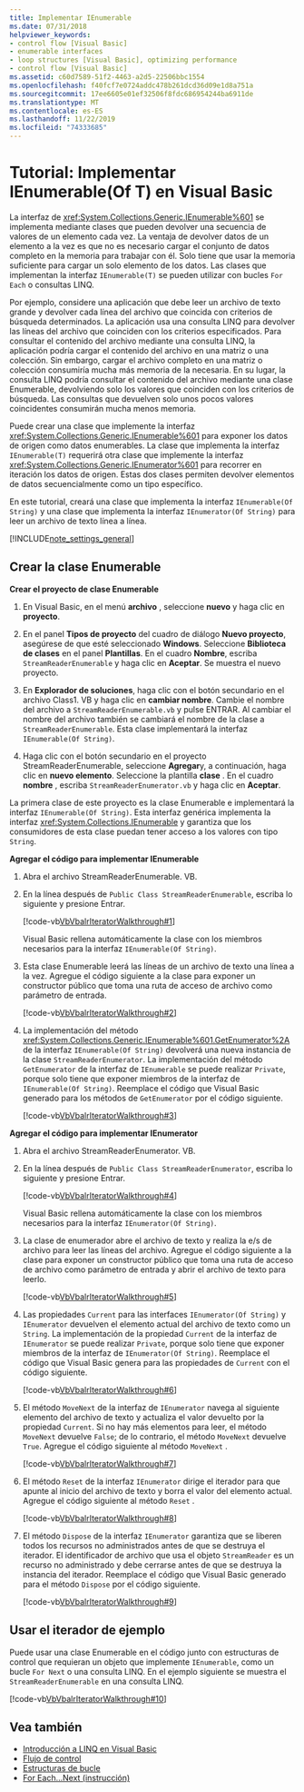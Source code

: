 ```yaml
---
title: Implementar IEnumerable
ms.date: 07/31/2018
helpviewer_keywords:
- control flow [Visual Basic]
- enumerable interfaces
- loop structures [Visual Basic], optimizing performance
- control flow [Visual Basic]
ms.assetid: c60d7589-51f2-4463-a2d5-22506bbc1554
ms.openlocfilehash: f40fcf7e0724addc478b261dcd36d09e1d8a751a
ms.sourcegitcommit: 17ee6605e01ef32506f8fdc686954244ba6911de
ms.translationtype: MT
ms.contentlocale: es-ES
ms.lasthandoff: 11/22/2019
ms.locfileid: "74333685"
---
```

# <a name="walkthrough-implementing-ienumerableof-t-in-visual-basic"></a>Tutorial: Implementar IEnumerable(Of T) en Visual Basic
La interfaz de <xref:System.Collections.Generic.IEnumerable%601> se implementa mediante clases que pueden devolver una secuencia de valores de un elemento cada vez. La ventaja de devolver datos de un elemento a la vez es que no es necesario cargar el conjunto de datos completo en la memoria para trabajar con él. Solo tiene que usar la memoria suficiente para cargar un solo elemento de los datos. Las clases que implementan la interfaz `IEnumerable(T)` se pueden utilizar con bucles `For Each` o consultas LINQ.  
  
 Por ejemplo, considere una aplicación que debe leer un archivo de texto grande y devolver cada línea del archivo que coincida con criterios de búsqueda determinados. La aplicación usa una consulta LINQ para devolver las líneas del archivo que coinciden con los criterios especificados. Para consultar el contenido del archivo mediante una consulta LINQ, la aplicación podría cargar el contenido del archivo en una matriz o una colección. Sin embargo, cargar el archivo completo en una matriz o colección consumiría mucha más memoria de la necesaria. En su lugar, la consulta LINQ podría consultar el contenido del archivo mediante una clase Enumerable, devolviendo solo los valores que coinciden con los criterios de búsqueda. Las consultas que devuelven solo unos pocos valores coincidentes consumirán mucha menos memoria.  
  
 Puede crear una clase que implemente la interfaz <xref:System.Collections.Generic.IEnumerable%601> para exponer los datos de origen como datos enumerables. La clase que implementa la interfaz `IEnumerable(T)` requerirá otra clase que implemente la interfaz <xref:System.Collections.Generic.IEnumerator%601> para recorrer en iteración los datos de origen. Estas dos clases permiten devolver elementos de datos secuencialmente como un tipo específico.  
  
 En este tutorial, creará una clase que implementa la interfaz `IEnumerable(Of String)` y una clase que implementa la interfaz `IEnumerator(Of String)` para leer un archivo de texto línea a línea.  
  
[!INCLUDE[note_settings_general](~/includes/note-settings-general-md.md)]  
  
## <a name="creating-the-enumerable-class"></a>Crear la clase Enumerable  
  
**Crear el proyecto de clase Enumerable**

1. En Visual Basic, en el menú **archivo** , seleccione **nuevo** y haga clic en **proyecto**.

1. En el panel **Tipos de proyecto** del cuadro de diálogo **Nuevo proyecto**, asegúrese de que esté seleccionado **Windows**. Seleccione **Biblioteca de clases** en el panel **Plantillas**. En el cuadro **Nombre**, escriba `StreamReaderEnumerable` y haga clic en **Aceptar**. Se muestra el nuevo proyecto.

1. En **Explorador de soluciones**, haga clic con el botón secundario en el archivo Class1. VB y haga clic en **cambiar nombre**. Cambie el nombre del archivo a `StreamReaderEnumerable.vb` y pulse ENTRAR. Al cambiar el nombre del archivo también se cambiará el nombre de la clase a `StreamReaderEnumerable`. Esta clase implementará la interfaz `IEnumerable(Of String)`.

1. Haga clic con el botón secundario en el proyecto StreamReaderEnumerable, seleccione **Agregar**y, a continuación, haga clic en **nuevo elemento**. Seleccione la plantilla **clase** . En el cuadro **nombre** , escriba `StreamReaderEnumerator.vb` y haga clic en **Aceptar**.

 La primera clase de este proyecto es la clase Enumerable e implementará la interfaz `IEnumerable(Of String)`. Esta interfaz genérica implementa la interfaz <xref:System.Collections.IEnumerable> y garantiza que los consumidores de esta clase puedan tener acceso a los valores con tipo `String`.  
  
**Agregar el código para implementar IEnumerable**

1. Abra el archivo StreamReaderEnumerable. VB.

2. En la línea después de `Public Class StreamReaderEnumerable`, escriba lo siguiente y presione Entrar.

     [!code-vb[VbVbalrIteratorWalkthrough#1](~/samples/snippets/visualbasic/VS_Snippets_VBCSharp/VbVbalrIteratorWalkthrough/VB/StreamReaderIterator.vb#1)]

   Visual Basic rellena automáticamente la clase con los miembros necesarios para la interfaz `IEnumerable(Of String)`.
  
3. Esta clase Enumerable leerá las líneas de un archivo de texto una línea a la vez. Agregue el código siguiente a la clase para exponer un constructor público que toma una ruta de acceso de archivo como parámetro de entrada.

     [!code-vb[VbVbalrIteratorWalkthrough#2](~/samples/snippets/visualbasic/VS_Snippets_VBCSharp/VbVbalrIteratorWalkthrough/VB/StreamReaderIterator.vb#2)]

4. La implementación del método <xref:System.Collections.Generic.IEnumerable%601.GetEnumerator%2A> de la interfaz `IEnumerable(Of String)` devolverá una nueva instancia de la clase `StreamReaderEnumerator`. La implementación del método `GetEnumerator` de la interfaz de `IEnumerable` se puede realizar `Private`, porque solo tiene que exponer miembros de la interfaz de `IEnumerable(Of String)`. Reemplace el código que Visual Basic generado para los métodos de `GetEnumerator` por el código siguiente.

     [!code-vb[VbVbalrIteratorWalkthrough#3](~/samples/snippets/visualbasic/VS_Snippets_VBCSharp/VbVbalrIteratorWalkthrough/VB/StreamReaderIterator.vb#3)]  
  
**Agregar el código para implementar IEnumerator**

1. Abra el archivo StreamReaderEnumerator. VB.

2. En la línea después de `Public Class StreamReaderEnumerator`, escriba lo siguiente y presione Entrar.

     [!code-vb[VbVbalrIteratorWalkthrough#4](~/samples/snippets/visualbasic/VS_Snippets_VBCSharp/VbVbalrIteratorWalkthrough/VB/StreamReaderIterator.vb#4)]

   Visual Basic rellena automáticamente la clase con los miembros necesarios para la interfaz `IEnumerator(Of String)`.

3. La clase de enumerador abre el archivo de texto y realiza la e/s de archivo para leer las líneas del archivo. Agregue el código siguiente a la clase para exponer un constructor público que toma una ruta de acceso de archivo como parámetro de entrada y abrir el archivo de texto para leerlo.

     [!code-vb[VbVbalrIteratorWalkthrough#5](~/samples/snippets/visualbasic/VS_Snippets_VBCSharp/VbVbalrIteratorWalkthrough/VB/StreamReaderIterator.vb#5)]

4. Las propiedades `Current` para las interfaces `IEnumerator(Of String)` y `IEnumerator` devuelven el elemento actual del archivo de texto como un `String`. La implementación de la propiedad `Current` de la interfaz de `IEnumerator` se puede realizar `Private`, porque solo tiene que exponer miembros de la interfaz de `IEnumerator(Of String)`. Reemplace el código que Visual Basic genera para las propiedades de `Current` con el código siguiente.

     [!code-vb[VbVbalrIteratorWalkthrough#6](~/samples/snippets/visualbasic/VS_Snippets_VBCSharp/VbVbalrIteratorWalkthrough/VB/StreamReaderIterator.vb#6)]

5. El método `MoveNext` de la interfaz de `IEnumerator` navega al siguiente elemento del archivo de texto y actualiza el valor devuelto por la propiedad `Current`. Si no hay más elementos para leer, el método `MoveNext` devuelve `False`; de lo contrario, el método `MoveNext` devuelve `True`. Agregue el código siguiente al método `MoveNext` .

     [!code-vb[VbVbalrIteratorWalkthrough#7](~/samples/snippets/visualbasic/VS_Snippets_VBCSharp/VbVbalrIteratorWalkthrough/VB/StreamReaderIterator.vb#7)]

6. El método `Reset` de la interfaz `IEnumerator` dirige el iterador para que apunte al inicio del archivo de texto y borra el valor del elemento actual. Agregue el código siguiente al método `Reset` .

     [!code-vb[VbVbalrIteratorWalkthrough#8](~/samples/snippets/visualbasic/VS_Snippets_VBCSharp/VbVbalrIteratorWalkthrough/VB/StreamReaderIterator.vb#8)]

7. El método `Dispose` de la interfaz `IEnumerator` garantiza que se liberen todos los recursos no administrados antes de que se destruya el iterador. El identificador de archivo que usa el objeto `StreamReader` es un recurso no administrado y debe cerrarse antes de que se destruya la instancia del iterador. Reemplace el código que Visual Basic generado para el método `Dispose` por el código siguiente.

     [!code-vb[VbVbalrIteratorWalkthrough#9](~/samples/snippets/visualbasic/VS_Snippets_VBCSharp/VbVbalrIteratorWalkthrough/VB/StreamReaderIterator.vb#9)] 
  
## <a name="using-the-sample-iterator"></a>Usar el iterador de ejemplo

 Puede usar una clase Enumerable en el código junto con estructuras de control que requieran un objeto que implemente `IEnumerable`, como un bucle `For Next` o una consulta LINQ. En el ejemplo siguiente se muestra el `StreamReaderEnumerable` en una consulta LINQ.  
  
 [!code-vb[VbVbalrIteratorWalkthrough#10](~/samples/snippets/visualbasic/VS_Snippets_VBCSharp/VbVbalrIteratorWalkthrough/VB/Module1.vb#10)]  
  
## <a name="see-also"></a>Vea también

- [Introducción a LINQ en Visual Basic](../../../../visual-basic/programming-guide/language-features/linq/introduction-to-linq.md)
- [Flujo de control](../../../../visual-basic/programming-guide/language-features/control-flow/index.md)
- [Estructuras de bucle](../../../../visual-basic/programming-guide/language-features/control-flow/loop-structures.md)
- [For Each...Next (instrucción)](../../../../visual-basic/language-reference/statements/for-each-next-statement.md)
